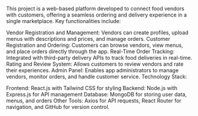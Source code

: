 This project is a web-based platform developed to connect food vendors with customers, offering a seamless ordering and delivery experience in a single marketplace. Key functionalities include:

Vendor Registration and Management: Vendors can create profiles, upload menus with descriptions and prices, and manage orders.
Customer Registration and Ordering: Customers can browse vendors, view menus, and place orders directly through the app.
Real-Time Order Tracking: Integrated with third-party delivery APIs to track food deliveries in real-time.
Rating and Review System: Allows customers to review vendors and rate their experiences.
Admin Panel: Enables app administrators to manage vendors, monitor orders, and handle customer service.
Technology Stack:

Frontend: React.js with Tailwind CSS for styling
Backend: Node.js with Express.js for API management
Database: MongoDB for storing user data, menus, and orders
Other Tools: Axios for API requests, React Router for navigation, and GitHub for version control.
